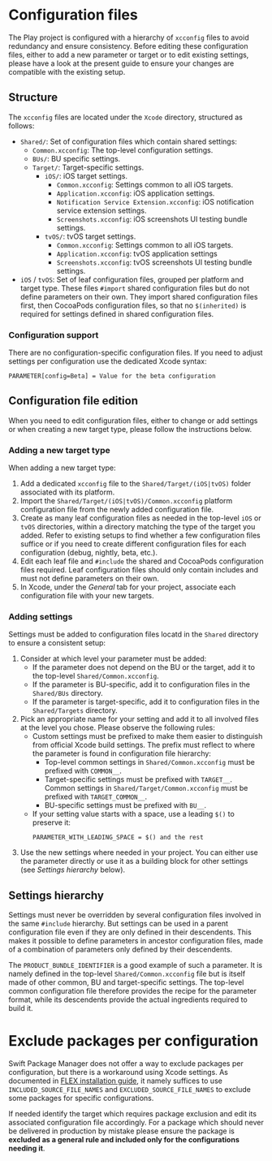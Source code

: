 # Configuration files

The Play project is configured with a hierarchy of `xcconfig` files to avoid redundancy and ensure consistency. Before editing these configuration files, either to add a new parameter or target or to edit existing settings, please have a look at the present guide to ensure your changes are compatible with the existing setup.

## Structure

The `xcconfig` files are located under the `Xcode` directory, structured as follows:

- `Shared/`: Set of configuration files which contain shared settings:
    - `Common.xcconfig`: The top-level configuration settings.
    - `BUs/`: BU specific settings.
    - `Target/`: Target-specific settings.
        - `iOS/`: iOS target settings.
            - `Common.xcconfig`: Settings common to all iOS targets.
            - `Application.xcconfig`: iOS application settings.
            - `Notification Service Extension.xcconfig`: iOS notification service extension settings.
            - `Screenshots.xcconfig`: iOS screenshots UI testing bundle settings.
        - `tvOS/`: tvOS target settings. 
            - `Common.xcconfig`: Settings common to all iOS targets.
            - `Application.xcconfig`: tvOS application settings
            - `Screenshots.xcconfig`: tvOS screenshots UI testing bundle settings.
- `iOS` / `tvOS`: Set of leaf configuration files, grouped per platform and target type. These files `#import` shared configuration files but do not define parameters on their own. They import shared configuration files first, then CocoaPods configuration files, so that no `$(inherited)` is required for settings defined in shared configuration files.

### Configuration support

There are no configuration-specific configuration files. If you need to adjust settings per configuration use the dedicated Xcode syntax:

```
PARAMETER[config=Beta] = Value for the beta configuration
```

## Configuration file edition

When you need to edit configuration files, either to change or add settings or when creating a new target type, please follow the instructions below.

### Adding a new target type

When adding a new target type:

1. Add a dedicated `xcconfig` file to the `Shared/Target/(iOS|tvOS)` folder associated with its platform.
2. Import the `Shared/Target/(iOS|tvOS)/Common.xcconfig` platform configuration file from the newly added configuration file.
3. Create as many leaf configuration files as needed in the top-level `iOS` or `tvOS` directories, within a directory matching the type of the target you added. Refer to existing setups to find whether a few configuration files suffice or if you need to create different configuration files for each configuration (debug, nightly, beta, etc.).
4. Edit each leaf file and `#include` the shared and CocoaPods configuration files required. Leaf configuration files should only contain includes and must not define parameters on their own.
5. In Xcode, under the _General_ tab for your project, associate each configuration file with your new targets.

### Adding settings

Settings must be added to configuration files locatd in the `Shared` directory to ensure a consistent setup:

1. Consider at which level your parameter must be added:
    - If the parameter does not depend on the BU or the target, add it to the top-level `Shared/Common.xcconfig`.
    - If the parameter is BU-specific, add it to configuration files in the `Shared/BUs` directory.
    - If the parameter is target-specific, add it to configuration files in the `Shared/Targets` directory.
2. Pick an appropriate name for your setting and add it to all involved files at the level you chose. Please observe the following rules:
    - Custom settings must be prefixed to make them easier to distinguish from official Xcode build settings. The prefix must reflect to where the parameter is found in configuration file hierarchy:
        - Top-level common settings in `Shared/Common.xcconfig` must be prefixed with `COMMON__`.
        - Target-specific settings must be prefixed with `TARGET__`. Common settings in `Shared/Target/Common.xcconfig` must be prefixed with `TARGET_COMMON__`.
        - BU-specific settings must be prefixed with `BU__`.
    - If your setting value starts with a space, use a leading `$()` to preserve it:
        ```
        PARAMETER_WITH_LEADING_SPACE = $() and the rest
        ```
3. Use the new settings where needed in your project. You can either use the parameter directly or use it as a building block for other settings (see _Settings hierarchy_ below).

## Settings hierarchy

Settings must never be overridden by several configuration files involved in the same `#include` hierarchy. But settings can be used in a parent configuration file even if they are only defined in their descendents. This makes it possible to define parameters in ancestor configuration files, made of a combination of parameters only defined by their descendents.

The `PRODUCT_BUNDLE_IDENTIFIER` is a good example of such a parameter. It is namely defined in the top-level `Shared/Common.xcconfig` file but is itself made of other common, BU and target-specific settings. The top-level common configuration file therefore provides the recipe for the parameter format, while its descendents provide the actual ingredients required to build it.

# Exclude packages per configuration

Swift Package Manager does not offer a way to exclude packages per configuration, but there is a workaround using Xcode settings. As documented in [FLEX installation guide](https://github.com/FLEXTool/FLEX), it namely suffices to use `INCLUDED_SOURCE_FILE_NAMES` and `EXCLUDED_SOURCE_FILE_NAMES` to exclude some packages for specific configurations.

If needed identify the target which requires package exclusion and edit its associated configuration file accordingly. For a package which should never be delivered in production by mistake please ensure the package is **excluded as a general rule and included only for the configurations needing it**.
